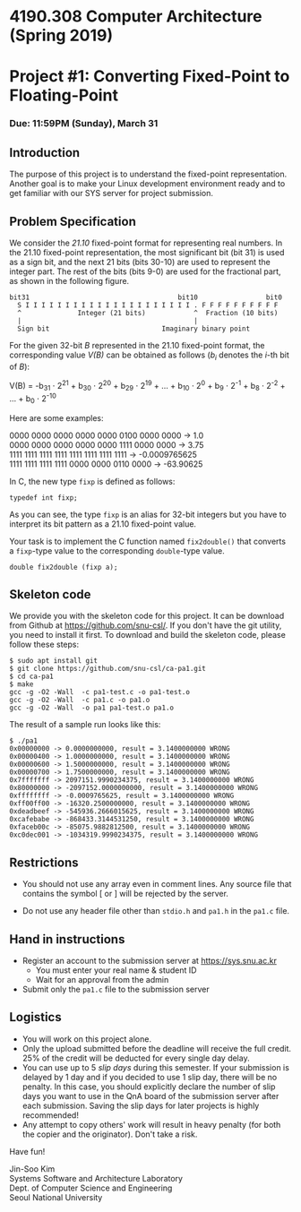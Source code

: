 # 4190.308 Computer Architecture (Spring 2019)
# Project #1: Converting Fixed-Point to Floating-Point
### Due: 11:59PM (Sunday), March 31


## Introduction

The purpose of this project is to understand the fixed-point representation. Another goal is to make your Linux development environment ready and to get familiar with our SYS server for project submission.

## Problem Specification

We consider the _21.10_ fixed-point format for representing real numbers. In the 21.10 fixed-point representation, the most significant bit (bit 31) is used as a sign bit, and the next 21 bits (bits 30-10) are used to represent the integer part. The rest of the bits (bits 9-0) are used for the fractional part, as shown in the following figure.

```
bit31                                     bit10                 bit0
  S I I I I I I I I I I I I I I I I I I I I I . F F F F F F F F F F
  ^              Integer (21 bits)            ^  Fraction (10 bits)
  |                                           |
  Sign bit                            Imaginary binary point
```

For the given 32-bit _B_ represented in the 21.10 fixed-point format, the corresponding value _V(B)_ can be obtained as follows (_b<sub>i</sub>_ denotes the _i_-th bit of _B_):

V(B) = -b<sub>31</sub> &sdot; 2<sup>21</sup> +
b<sub>30</sub> &sdot; 2<sup>20</sup> +
b<sub>29</sub> &sdot; 2<sup>19</sup> + &hellip; +
b<sub>10</sub> &sdot; 2<sup>0</sup> +
b<sub>9</sub> &sdot; 2<sup>-1</sup> +
b<sub>8</sub> &sdot; 2<sup>-2</sup> + &hellip; +
b<sub>0</sub> &sdot; 2<sup>-10</sup>

Here are some examples:

0000 0000 0000 0000 0000 0100 0000 0000 -> 1.0  
0000 0000 0000 0000 0000 1111 0000 0000 -> 3.75  
1111 1111 1111 1111 1111 1111 1111 1111 -> -0.0009765625  
1111 1111 1111 1111 0000 0000 0110 0000 -> -63.90625  

In C, the new type `fixp` is defined as follows:

```
typedef int fixp;
```

As you can see, the type `fixp` is an alias for 32-bit integers but you have to interpret its bit pattern as a 21.10 fixed-point value.

Your task is to implement the C function named `fix2double()` that converts a `fixp`-type value to the corresponding `double`-type value.

```
double fix2double (fixp a);
```

## Skeleton code

We provide you with the skeleton code for this project. It can be download from Github at https://github.com/snu-csl/. If you don't have the git utility, you need to install it first. To download and build the skeleton code, please follow these steps:

```
$ sudo apt install git        
$ git clone https://github.com/snu-csl/ca-pa1.git
$ cd ca-pa1
$ make
gcc -g -O2 -Wall  -c pa1-test.c -o pa1-test.o
gcc -g -O2 -Wall  -c pa1.c -o pa1.o
gcc -g -O2 -Wall  -o pa1 pa1-test.o pa1.o
```

The result of a sample run looks like this:

```
$ ./pa1
0x00000000 -> 0.0000000000, result = 3.1400000000 WRONG
0x00000400 -> 1.0000000000, result = 3.1400000000 WRONG
0x00000600 -> 1.5000000000, result = 3.1400000000 WRONG
0x00000700 -> 1.7500000000, result = 3.1400000000 WRONG
0x7fffffff -> 2097151.9990234375, result = 3.1400000000 WRONG
0x80000000 -> -2097152.0000000000, result = 3.1400000000 WRONG
0xffffffff -> -0.0009765625, result = 3.1400000000 WRONG
0xff00ff00 -> -16320.2500000000, result = 3.1400000000 WRONG
0xdeadbeef -> -545936.2666015625, result = 3.1400000000 WRONG
0xcafebabe -> -868433.3144531250, result = 3.1400000000 WRONG
0xfaceb00c -> -85075.9882812500, result = 3.1400000000 WRONG
0xc0dec001 -> -1034319.9990234375, result = 3.1400000000 WRONG
```

## Restrictions

* You should not use any array even in comment lines. Any source file that contains the symbol [ or ] will be rejected by the server.

* Do not use any header file other than `stdio.h` and `pa1.h` in the `pa1.c` file.

## Hand in instructions

* Register an account to the submission server at https://sys.snu.ac.kr
  * You must enter your real name & student ID
  * Wait for an approval from the admin
* Submit only the `pa1.c` file to the submission server

## Logistics

* You will work on this project alone.
* Only the upload submitted before the deadline will receive the full credit. 25% of the credit will be deducted for every single day delay.
* You can use up to 5 _slip days_ during this semester. If your submission is delayed by 1 day and if you decided to use 1 slip day, there will be no penalty. In this case, you should explicitly declare the number of slip days you want to use in the QnA board of the submission server after each submission. Saving the slip days for later projects is highly recommended!
* Any attempt to copy others' work will result in heavy penalty (for both the copier and the originator). Don't take a risk.

Have fun!

Jin-Soo Kim  
Systems Software and Architecture Laboratory  
Dept. of Computer Science and Engineering  
Seoul National University  

